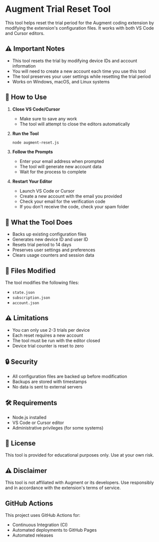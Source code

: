 # Augment Trial Reset Tool

This tool helps reset the trial period for the Augment coding extension by modifying the extension's configuration files. It works with both VS Code and Cursor editors.

## ⚠️ Important Notes

- This tool resets the trial by modifying device IDs and account information
- You will need to create a new account each time you use this tool
- The tool preserves your user settings while resetting the trial period
- Works on Windows, macOS, and Linux systems

## 🚀 How to Use

1. **Close VS Code/Cursor**
   - Make sure to save any work
   - The tool will attempt to close the editors automatically

2. **Run the Tool**
   ```bash
   node augment-reset.js
   ```

3. **Follow the Prompts**
   - Enter your email address when prompted
   - The tool will generate new account data
   - Wait for the process to complete

4. **Restart Your Editor**
   - Launch VS Code or Cursor
   - Create a new account with the email you provided
   - Check your email for the verification code
   - If you don't receive the code, check your spam folder

## 🔧 What the Tool Does

- Backs up existing configuration files
- Generates new device ID and user ID
- Resets trial period to 14 days
- Preserves user settings and preferences
- Clears usage counters and session data

## 📁 Files Modified

The tool modifies the following files:
- `state.json`
- `subscription.json`
- `account.json`

## ⚠️ Limitations

- You can only use 2-3 trials per device
- Each reset requires a new account
- The tool must be run with the editor closed
- Device trial counter is reset to zero

## 🔒 Security

- All configuration files are backed up before modification
- Backups are stored with timestamps
- No data is sent to external servers

## 🛠️ Requirements

- Node.js installed
- VS Code or Cursor editor
- Administrative privileges (for some systems)

## 📝 License

This tool is provided for educational purposes only. Use at your own risk.

## ⚠️ Disclaimer

This tool is not affiliated with Augment or its developers. Use responsibly and in accordance with the extension's terms of service.

## GitHub Actions
This project uses GitHub Actions for:
- Continuous Integration (CI)
- Automated deployments to GitHub Pages
- Automated releases
